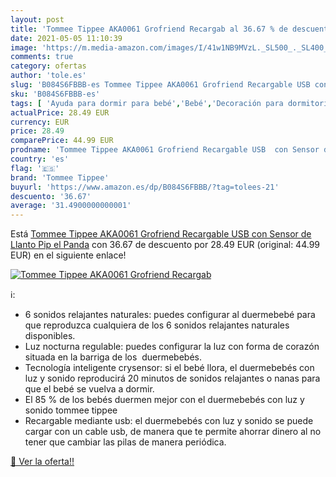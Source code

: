 ```yaml
---
layout: post
title: 'Tommee Tippee AKA0061 Grofriend Recargab al 36.67 % de descuento'
date: 2021-05-05 11:10:39
image: 'https://m.media-amazon.com/images/I/41w1NB9MVzL._SL500_._SL400_.jpg'
comments: true
category: ofertas
author: 'tole.es'
slug: 'B084S6FBBB-es Tommee Tippee AKA0061 Grofriend Recargable USB con Sensor...'
sku: 'B084S6FBBB-es'
tags: [ 'Ayuda para dormir para bebé','Bebé','Decoración para dormitorio de bebé','Dormitorio','tommee','tommee tippee', ]
actualPrice: 28.49 EUR
currency: EUR
price: 28.49
comparePrice: 44.99 EUR
prodname: 'Tommee Tippee AKA0061 Grofriend Recargable USB  con Sensor de Llanto  Pip el Panda'
country: 'es'
flag: '🇪🇸'
brand: 'Tommee Tippee'
buyurl: 'https://www.amazon.es/dp/B084S6FBBB/?tag=tolees-21'
descuento: '36.67'
average: '31.4900000000001'
---
```


Está [Tommee Tippee AKA0061 Grofriend Recargable USB  con Sensor de Llanto  Pip el Panda](https://www.amazon.es/dp/B084S6FBBB/?tag=tolees-21) con 36.67 de descuento por 28.49 EUR (original: 44.99 EUR) en el siguiente enlace!

[![Tommee Tippee AKA0061 Grofriend Recargab](https://m.media-amazon.com/images/I/41w1NB9MVzL._SL500_._SL400_.jpg)](https://www.amazon.es/dp/B084S6FBBB/?tag=tolees-21)

ℹ️:

- 6 sonidos relajantes naturales: puedes configurar al duermebebé para que reproduzca cualquiera de los 6 sonidos relajantes naturales disponibles.
- Luz nocturna regulable: puedes configurar la luz con forma de corazón situada en la barriga de los  duermebebés. 
- Tecnología inteligente crysensor: si el bebé llora, el duermebebés con luz y sonido reproducirá 20 minutos de sonidos relajantes o nanas para que el bebé se vuelva a dormir.  
- El 85 % de los bebés duermen mejor con el duermebebés con luz y sonido tommee tippee
- Recargable mediante usb: el duermebebés con luz y sonido se puede cargar con un cable usb, de manera que te permite ahorrar dinero al no tener que cambiar las pilas de manera periódica. 

[🛒 Ver la oferta!!](https://www.amazon.es/dp/B084S6FBBB/?tag=tolees-21)
